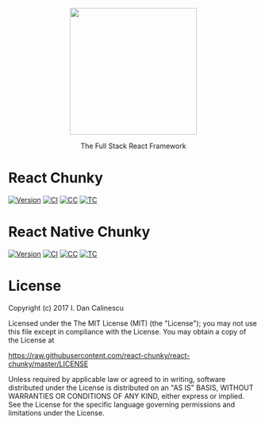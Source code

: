 <p align="center">
  <a href="https://github.com/react-chunky/react-chunky">
    <img height="256" src="https://raw.githubusercontent.com/react-chunky/react-chunky/master/logo.png">
  </a>
  <p align="center"> The Full Stack React Framework </p>
</p>

# React Chunky
[![Version](https://img.shields.io/npm/v/react-chunky.svg)](https://www.npmjs.com/package/react-chunky)
[![CI](https://travis-ci.org/react-chunky/react-chunky.svg?branch=master)](https://travis-ci.org/react-chunky/react-chunky)
[![CC](https://codeclimate.com/github/react-chunky/react-chunky/badges/gpa.svg)](https://codeclimate.com/github/react-chunky/react-chunky)
[![TC](https://codeclimate.com/github/react-chunky/react-chunky/badges/coverage.svg)](https://codeclimate.com/github/react-chunky/react-chunky)

# React Native Chunky
[![Version](https://img.shields.io/npm/v/react-native-chunky.svg)](https://www.npmjs.com/package/react-native-chunky)
[![CI](https://travis-ci.org/react-chunky/react-native-chunky.svg?branch=master)](https://travis-ci.org/react-chunky/react-native-chunky)
[![CC](https://codeclimate.com/github/react-chunky/react-native-chunky/badges/gpa.svg)](https://codeclimate.com/github/react-chunky/react-native-chunky)
[![TC](https://codeclimate.com/github/react-chunky/react-native-chunky/badges/coverage.svg)](https://codeclimate.com/github/react-chunky/react-native-chunky)

# License

Copyright (c) 2017 I. Dan Calinescu

 Licensed under the The MIT License (MIT) (the "License");
 you may not use this file except in compliance with the License.
 You may obtain a copy of the License at

 https://raw.githubusercontent.com/react-chunky/react-chunky/master/LICENSE

 Unless required by applicable law or agreed to in writing, software
 distributed under the License is distributed on an "AS IS" BASIS,
 WITHOUT WARRANTIES OR CONDITIONS OF ANY KIND, either express or implied.
 See the License for the specific language governing permissions and
 limitations under the License.
